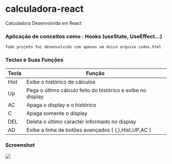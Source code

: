 # calculadora-react
Calculadora Desenvolvida em React

### Aplicação de conceitos como : Hooks (useState, UseEffect...)
`Todo projeto foi desenvolvido com apenas um único arquivo index.html`

### Teclas e Suas Funções

Tecla | Função
---- | -----
Hist | Exibe o histórico de cálculos
Up | Pega o último cálculo feito do histórico e exibe no display
AC | Apaga o display e o histórico
C | Apaga somente o display
DEL | Deleta o último caracter informado no display
AD | Exibe a linha de botões avançados ( (,),Hist,UP,AC )

### Screenshot

<img src ="https://user-images.githubusercontent.com/61895005/118493736-ce584200-b6f7-11eb-9ea0-7aa8642abd0a.png"/>



